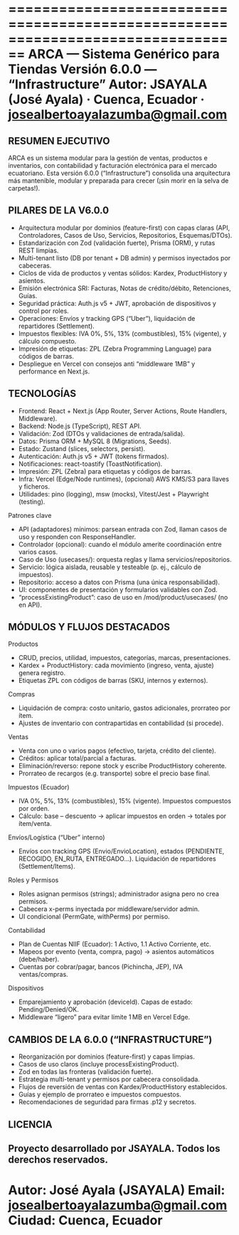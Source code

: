
================================================================================
ARCA — Sistema Genérico para Tiendas
Versión 6.0.0 — “Infrastructure”
Autor: JSAYALA (José Ayala) · Cuenca, Ecuador · josealbertoayalazumba@gmail.com
================================================================================

RESUMEN EJECUTIVO
--------------------------------------------------------------------------------
ARCA es un sistema modular para la gestión de ventas, productos e inventarios,
con contabilidad y facturación electrónica para el mercado ecuatoriano.
Esta versión 6.0.0 (“Infrastructure”) consolida una arquitectura más
mantenible, modular y preparada para crecer (¡sin morir en la selva de carpetas!).

PILARES DE LA V6.0.0
--------------------------------------------------------------------------------
- Arquitectura modular por dominios (feature-first) con capas claras (API,
  Controladores, Casos de Uso, Servicios, Repositorios, Esquemas/DTOs).
- Estandarización con Zod (validación fuerte), Prisma (ORM), y rutas REST limpias.
- Multi-tenant listo (DB por tenant + DB admin) y permisos inyectados por cabeceras.
- Ciclos de vida de productos y ventas sólidos: Kardex, ProductHistory y asientos.
- Emisión electrónica SRI: Facturas, Notas de crédito/débito, Retenciones, Guías.
- Seguridad práctica: Auth.js v5 + JWT, aprobación de dispositivos y control por roles.
- Operaciones: Envíos y tracking GPS (“Uber”), liquidación de repartidores (Settlement).
- Impuestos flexibles: IVA 0%, 5%, 13% (combustibles), 15% (vigente), y cálculo compuesto.
- Impresión de etiquetas: ZPL (Zebra Programming Language) para códigos de barras.
- Despliegue en Vercel con consejos anti “middleware 1MB” y performance en Next.js.

TECNOLOGÍAS
--------------------------------------------------------------------------------
- Frontend: React + Next.js (App Router, Server Actions, Route Handlers, Middleware).
- Backend: Node.js (TypeScript), REST API.
- Validación: Zod (DTOs y validaciones de entrada/salida).
- Datos: Prisma ORM + MySQL 8 (Migrations, Seeds).
- Estado: Zustand (slices, selectors, persist).
- Autenticación: Auth.js v5 + JWT (tokens firmados).
- Notificaciones: react-toastify (ToastNotification).
- Impresión: ZPL (Zebra) para etiquetas y códigos de barras.
- Infra: Vercel (Edge/Node runtimes), (opcional) AWS KMS/S3 para llaves y ficheros.
- Utilidades: pino (logging), msw (mocks), Vitest/Jest + Playwright (testing).

Patrones clave
- API (adaptadores) mínimos: parsean entrada con Zod, llaman casos de uso y
  responden con ResponseHandler.
- Controlador (opcional): cuando el módulo amerite coordinación entre varios casos.
- Caso de Uso (usecases/): orquesta reglas y llama servicios/repositorios.
- Servicio: lógica aislada, reusable y testeable (p. ej., cálculo de impuestos).
- Repositorio: acceso a datos con Prisma (una única responsabilidad).
- UI: componentes de presentación y formularios validables con Zod.
- “processExistingProduct”: caso de uso en /mod/product/usecases/ (no en API).

MÓDULOS Y FLUJOS DESTACADOS
--------------------------------------------------------------------------------
Productos
- CRUD, precios, utilidad, impuestos, categorías, marcas, presentaciones.
- Kardex + ProductHistory: cada movimiento (ingreso, venta, ajuste) genera registro.
- Etiquetas ZPL con códigos de barras (SKU, internos y externos).

Compras
- Liquidación de compra: costo unitario, gastos adicionales, prorrateo por ítem.
- Ajustes de inventario con contrapartidas en contabilidad (si procede).

Ventas
- Venta con uno o varios pagos (efectivo, tarjeta, crédito del cliente).
- Créditos: aplicar total/parcial a facturas.
- Eliminación/reverso: repone stock y escribe ProductHistory coherente.
- Prorrateo de recargos (e.g. transporte) sobre el precio base final.

Impuestos (Ecuador)
- IVA 0%, 5%, 13% (combustibles), 15% (vigente). Impuestos compuestos por orden.
- Cálculo: base – descuento → aplicar impuestos en orden → totales por ítem/venta.

Envíos/Logística (“Uber” interno)
- Envíos con tracking GPS (Envio/EnvioLocation), estados (PENDIENTE, RECOGIDO,
  EN_RUTA, ENTREGADO…). Liquidación de repartidores (Settlement/Items).

Roles y Permisos
- Roles asignan permisos (strings); administrador asigna pero no crea permisos.
- Cabecera x-perms inyectada por middleware/servidor admin.
- UI condicional (PermGate, withPerms) por permiso.

Contabilidad
- Plan de Cuentas NIIF (Ecuador): 1 Activo, 1.1 Activo Corriente, etc.
- Mapeos por evento (venta, compra, pago) → asientos automáticos (debe/haber).
- Cuentas por cobrar/pagar, bancos (Pichincha, JEP), IVA ventas/compras.

Dispositivos
- Emparejamiento y aprobación (deviceId). Capas de estado: Pending/Denied/OK.
- Middleware “ligero” para evitar límite 1 MB en Vercel Edge.

CAMBIOS DE LA 6.0.0 (“INFRASTRUCTURE”)
--------------------------------------------------------------------------------
- Reorganización por dominios (feature-first) y capas limpias.
- Casos de uso claros (incluye processExistingProduct).
- Zod en todas las fronteras (validación fuerte).
- Estrategia multi-tenant y permisos por cabecera consolidada.
- Flujos de reversión de ventas con Kardex/ProductHistory establecidos.
- Guías y ejemplo de prorrateo e impuestos compuestos.
- Recomendaciones de seguridad para firmas .p12 y secretos.

LICENCIA
--------------------------------------------------------------------------------
Proyecto desarrollado por **JSAYALA**. Todos los derechos reservados.  
--------------------------------------------------------------------------------
Autor: José Ayala (JSAYALA)
Email: josealbertoayalazumba@gmail.com
Ciudad: Cuenca, Ecuador
================================================================================
